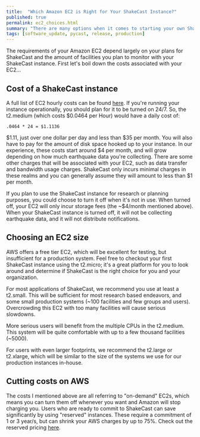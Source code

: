 ```yaml
---
title:  "Which Amazon EC2 is Right for Your ShakeCast Instance?"
published: true
permalink: ec2_choices.html
summary: "There are many options when it comes to starting your own ShakeCast instance on the Amazon cloud. Here I will try to answer some common questions."
tags: [software_update, pycast, release, production]
---
```


The requirements of your Amazon EC2 depend largely on your plans for ShakeCast and the amount of facilities you plan to monitor with your ShakeCast instance. First let's boil down the costs associated with your EC2...


## Cost of a ShakeCast instance
A full list of EC2 hourly costs can be found [here](https://aws.amazon.com/ec2/pricing/on-demand/). If you're running your instance operationally, you should plan for it to be turned on 24/7. So, the t2.medium (which costs $0.0464 per Hour) would have a daily cost of:

```
.0464 * 24 = $1.1136
```

$1.11, just over one dollar per day and less than $35 per month. You will also have to pay for the amount of disk space hooked up to your instance. In our experience, these costs start around $4 per month, and will grow depending on how much earthquake data you're collecting. There are some other charges that will be associated with your EC2, such as data transfer and bandwidth usage charges. ShakeCast only incurs minimal charges in these realms and you can generally assume they will amount to less than $1 per month.

If you plan to use the ShakeCast instance for research or planning purposes, you could choose to turn it off when it's not in use. When turned off, your EC2 will only incur storage fees (the ~$4/month mentioned above). When your ShakeCast instance is turned off, it will not be collecting earthquake data, and it will not distribute notifications.

## Choosing an EC2 size
AWS offers a free tier EC2, which will be excellent for testing, but insufficient for a production system. Feel free to checkout your first ShakeCast instance using the t2.micro; it's a great platform for you to look around and determine if ShakeCast is the right choice for you and your organization.

For most applications of ShakeCast, we recommend you use at least a t2.small. This will be sufficient for most research based endeavors, and some small production systems (~100 facilities and few groups and users). Overcrowding this EC2 with too many facilities will cause serious slowdowns.

More serious users will benefit from the multiple CPUs in the t2.medium. This system will be quite comfortable with up to a few thousand facilities (~5000).

For users with even larger footprints, we recommend the t2.large or t2.xlarge, which will be similar to the size of the systems we use for our production instances in-house.

## Cutting costs on AWS
The costs I mentioned above are all referring to "on-demand" EC2s, which means you can turn them off whenever you want and Amazon will stop charging you. Users who are ready to commit to ShakeCast can save significantly by using "reserved" instances. These require a commitment of 1 or 3 year/s, but can shrink your AWS charges by up to 75%. Check out the reserved pricing [here](https://aws.amazon.com/ec2/pricing/reserved-instances/pricing/).

